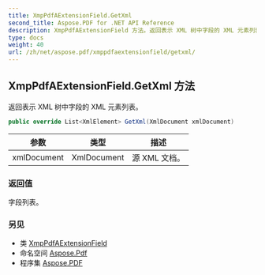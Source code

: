```yaml
---
title: XmpPdfAExtensionField.GetXml
second_title: Aspose.PDF for .NET API Reference
description: XmpPdfAExtensionField 方法。返回表示 XML 树中字段的 XML 元素列表
type: docs
weight: 40
url: /zh/net/aspose.pdf/xmppdfaextensionfield/getxml/
---
```

## XmpPdfAExtensionField.GetXml 方法

返回表示 XML 树中字段的 XML 元素列表。

```csharp
public override List<XmlElement> GetXml(XmlDocument xmlDocument)
```

| 参数 | 类型 | 描述 |
| --- | --- | --- |
| xmlDocument | XmlDocument | 源 XML 文档。 |

### 返回值

字段列表。

### 另见

* 类 [XmpPdfAExtensionField](../)
* 命名空间 [Aspose.Pdf](../../../aspose.pdf/)
* 程序集 [Aspose.PDF](../../../)